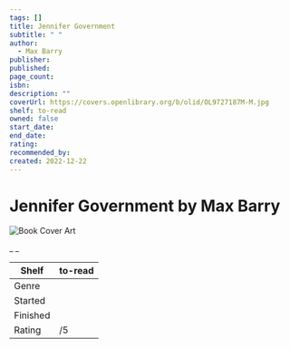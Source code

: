 ```yaml
---
tags: []
title: Jennifer Government
subtitle: " "
author:
  - Max Barry
publisher: 
published: 
page_count: 
isbn: 
description: ""
coverUrl: https://covers.openlibrary.org/b/olid/OL9727187M-M.jpg
shelf: to-read
owned: false
start_date: 
end_date: 
rating: 
recommended_by: 
created: 2022-12-22
---
```


# Jennifer Government by Max Barry

![Book Cover Art](https://covers.openlibrary.org/b/olid/OL9727187M-M.jpg)

_ _

| Shelf | to-read |
| --- | --- |
| Genre |  |
| Started |  |
| Finished |  |
| Rating | /5 |

